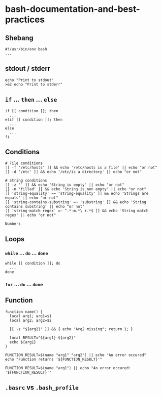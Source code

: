 # bash-documentation-and-best-practices

## Shebang
```shell
#!/usr/bin/env bash
...
```

## stdout / stderr
```shell
echo "Print to stdout"
>&2 echo "Print to stderr"
```

## `if` ... `then` ... `else`

```shell
if [[ condition ]]; then
  ...
elif [[ condition ]]; then
  ...
else
  ...
fi
```

## Conditions
```shell
# File conditions
[[ -f '/etc/hosts' ]] && echo '/etc/hosts is a file' || echo "or not"
[[ -d '/etc' ]] && echo '/etc/is a directory' || echo "or not"
```

```shell
# String conditions
[[ -z '' ]] && echo 'String is empty' || echo "or not"
[[ -n 'filled' ]] && echo 'String is non empty' || echo "or not"
[[ 'string-equality' == 'string-equality' ]] && echo 'Strings are equals' || echo "or not"
[[ 'string-contains-substring' =~ 'substring' ]] && echo 'String contains substring' || echo "or not"
[[ 'string-match regex' =~ ^.*-m.*\ r.*$ ]] && echo 'String match regex' || echo "or not"
```

```shell
Numbers
```

## Loops

### `while` ... `do` ... `done`

```shell
while [[ condition ]]; do
  ...
done
```

### `for` ... `do` ... `done`


## Function
```shell
function name() {
  local arg1; arg1=$1
  local arg2; arg2=$2

  [[ -z "${arg2}" ]] && { echo "Arg2 missing"; return 1; }

  local RESULT="${arg1}-${arg2}"
  echo ${arg1}
}

FUNCTION_RESULT=$(name "arg1" "arg2") || echo "An error occured"
echo "Function returns '${FUNCTION_RESULT}'"

FUNCTION_RESULT=$(name "arg1") || echo "An error occured: '${FUNCTION_RESULT}'"
```

## `.basrc` vs `.bash_profile`
